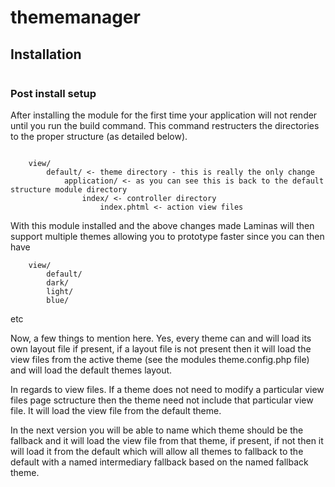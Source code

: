 # thememanager

## Installation

```composer require webinertia/webinertia-thememanager
```

### Post install setup

After installing the module for the first time your application will not render until you run the build command. This command restructers
the directories to the proper structure (as detailed below).

```php ./vendor/bin/laminas thememanager:build-theme
```

```src/
    view/
        default/ <- theme directory - this is really the only change
            application/ <- as you can see this is back to the default structure module directory
                index/ <- controller directory
                    index.phtml <- action view files
```

With this module installed and the above changes made Laminas will then support multiple themes allowing you to prototype faster
since you can then have

```src/
    view/
        default/
        dark/
        light/
        blue/
```

etc

Now, a few things to mention here. Yes, every theme can and will load its own layout file if present, if a layout file is not present then
it will load the view files from the active theme (see the modules theme.config.php file) and will load the default themes layout.

In regards to view files. If a theme does not need to modify a particular view files page sctructure then the theme need not include that
particular view file. It will load the view file from the default theme.

In the next version you will be able to name which theme should be the fallback and it will load the view file from that theme, if present, if not then it will load it from the default which will allow all themes to fallback to the default with a named intermediary fallback based on the named fallback theme.

